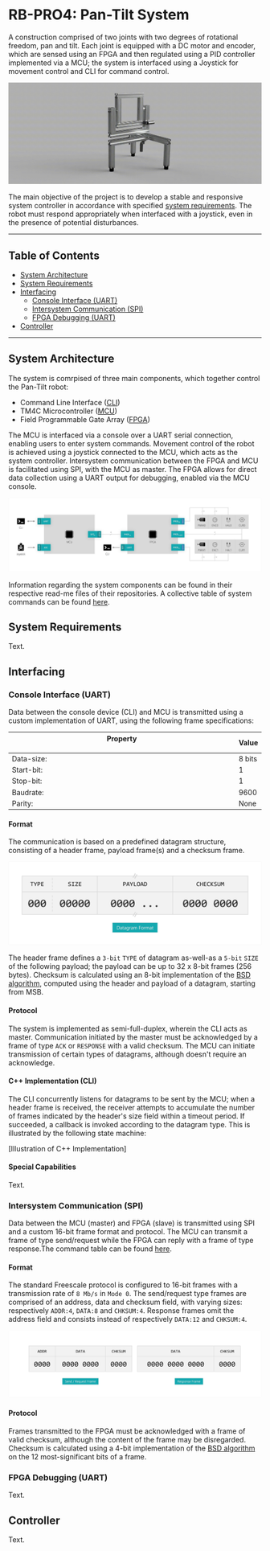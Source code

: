 # RB-PRO4: Pan-Tilt System
A construction comprised of two joints with two degrees of rotational freedom, pan and tilt. Each joint is equipped with a DC motor and encoder, which are sensed using an FPGA and then regulated using a PID controller implemented via a MCU; the system is interfaced using a Joystick for movement control and CLI for command control.

![Cad Model][cad-model-gif]

The main objective of the project is to develop a stable and responsive system controller in accordance with specified [system requirements](#system-requirements). The robot must respond appropriately when interfaced with a joystick, even in the presence of potential disturbances.

[cad-model-gif]: https://raw.githubusercontent.com/rb-pro4-f19/Overleaf/master/assets/img/cad_model.gif

---

## Table of Contents

* [System Architecture](#system-architecture)
* [System Requirements](#system-requirements)
* [Interfacing](#interfacing)
	+ [Console Interface (UART)](#console-interface-uart)
	+ [Intersystem Communication (SPI)](#intersystem-communication-spi)
	+ [FPGA Debugging (UART)](#fpga-debugging-uart)
* [Controller](#controller)

---

## System Architecture
The system is comrpised of three main components, which together control the Pan-Tilt robot:

- Command Line Interface ([CLI][cli])
- TM4C Microcontroller ([MCU][mcu])
- Field Programmable Gate Array ([FPGA][fpga])

The MCU is interfaced via a console over a UART serial connection, enabling users to enter system commands. Movement control of the robot is achieved using a joystick connected to the MCU, which acts as the system controller. Intersystem communication between the FPGA and MCU is facilitated using SPI, with the MCU as master. The FPGA allows for direct data collection using a UART output for debugging, enabled via the MCU console.

![system_architecture]

Information regarding the system components can be found in their respective read-me files of their repositories. A collective table of system commands can be found [here][table_cmd].

[system_architecture]: https://raw.githubusercontent.com/rb-pro4-f19/Overleaf/master/assets/img/system_architecture.jpg
[table_cmd]: https://docs.google.com/document/d/1VwTVTBXRwgExEscHCMYQRrKJIaRkZEnGWZFQIQyfFxY/export?format=pdf
[cli]: https://github.com/rb-pro4-f19/CLI
[mcu]: https://github.com/rb-pro4-f19/MCU
[fpga]: https://github.com/rb-pro4-f19/FPGA

## System Requirements
Text.

## Interfacing

### Console Interface (UART)
Data between the console device (CLI) and MCU is transmitted using a custom implementation of UART, using the following frame specifications:

| Property <img width="700"/> | Value  |
|-----------------------------|--------|
| Data-size:                  | 8 bits |
| Start-bit:                  | 1      |
| Stop-bit:                   | 1      |
| Baudrate:                   | 9600   |
| Parity:                     | None   |

#### Format
The communication is based on a predefined datagram structure, consisting of a header frame, payload frame(s) and a checksum frame.

![uart_datagram]

The header frame defines a `3-bit` `TYPE` of datagram as-well-as a `5-bit` `SIZE` of the following payload; the payload can be up to 32 x 8-bit frames (256 bytes). Checksum is calculated using an 8-bit implementation of the [BSD algorithm][bsd_wiki], computed using the header and payload of a datagram, starting from MSB.

#### Protocol
The system is implemented as semi-full-duplex, wherein the CLI acts as master. Communication initiated by the master must be acknowledged by a frame of type `ACK` or `RESPONSE` with a valid checksum. The MCU can initiate transmission of certain types of datagrams, although doesn't require an acknowledge.

#### C++ Implementation (CLI)
The CLI concurrently listens for datagrams to be sent by the MCU; when a header frame is received, the receiver attempts to accumulate the number of frames indicated by the header's size field within a timeout period. If succeeded, a callback is invoked according to the datagram type. This is illustrated by the following state machine:

[Illustration of C++ Implementation]

#### Special Capabilities
Text.

[uart_datagram]: https://raw.githubusercontent.com/rb-pro4-f19/Overleaf/master/assets/img/uart_datagram.jpg
[uart_frame]: https://raw.githubusercontent.com/rb-pro4-f19/Overleaf/master/assets/img/uart_protocol.jpg

### Intersystem Communication (SPI)
Data between the MCU (master) and FPGA (slave) is transmitted using SPI and a custom 16-bit frame format and protocol. The MCU can transmit a frame of type send/request while the FPGA can reply with a frame of type response.The command table can be found [here][table_cmd].

#### Format
The standard Freescale protocol is configured to 16-bit frames with a transmission rate of `8 Mb/s` in `Mode 0`. The send/request type frames are comprised of an address, data and checksum field, with varying sizes: respectively `ADDR:4`, `DATA:8` and `CHKSUM:4`. Response frames omit the address field and consists instead of respectively `DATA:12` and `CHKSUM:4`.

![spi_frame]

#### Protocol
Frames transmitted to the FPGA must be acknowledged with a frame of valid checksum, although the content of the frame may be disregarded. Checksum is calculated using a 4-bit implementation of the [BSD algorithm][bsd_wiki] on the 12 most-significant bits of a frame.

[bsd_wiki]: https://en.wikipedia.org/wiki/BSD_checksum
[spi_frame]: https://raw.githubusercontent.com/rb-pro4-f19/Overleaf/master/assets/img/spi_frames.jpg

### FPGA Debugging (UART)
Text.

## Controller
Text.
